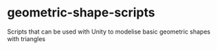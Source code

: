 # geometric-shape-scripts
Scripts that can be used with Unity to modelise basic geometric shapes with triangles
